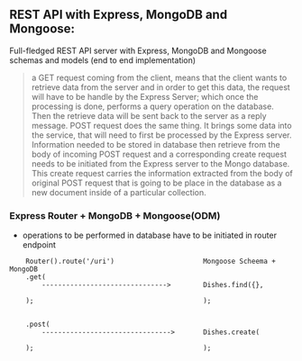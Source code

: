 ## REST API with Express, MongoDB and Mongoose:

Full-fledged REST API server with Express, MongoDB and Mongoose schemas and models (end to end implementation)

> a GET request coming from the client, means that the client wants to retrieve data
> from the server and in order to get this data, the request will have to be handle 
> by the Express Server; which once the processing is done, performs a query operation
> on the database. Then the retrieve data will be sent back to the server as a reply
> message.
> POST request does the same thing. It brings some data into the service, that will
> need to first be processed by the Express server. Information needed to be stored in 
> database then retrieve from the body of incoming POST request and a corresponding 
> create request needs to be initiated from the Express server to the Mongo database.
> This create request carries the information extracted from the body of original POST
> request that is going to be place in the database as a new document inside of a particular
> collection.


### Express Router + MongoDB + Mongoose(ODM)
- operations to be performed in database have to be initiated in router endpoint


```
    Router().route('/uri')                      Mongoose Scheema + MongoDB
    .get(
        ------------------------------->        Dishes.find({},
                                                 
    );                                          );


    .post(                                     
        -------------------------------->       Dishes.create(

    );                                          );


```


















